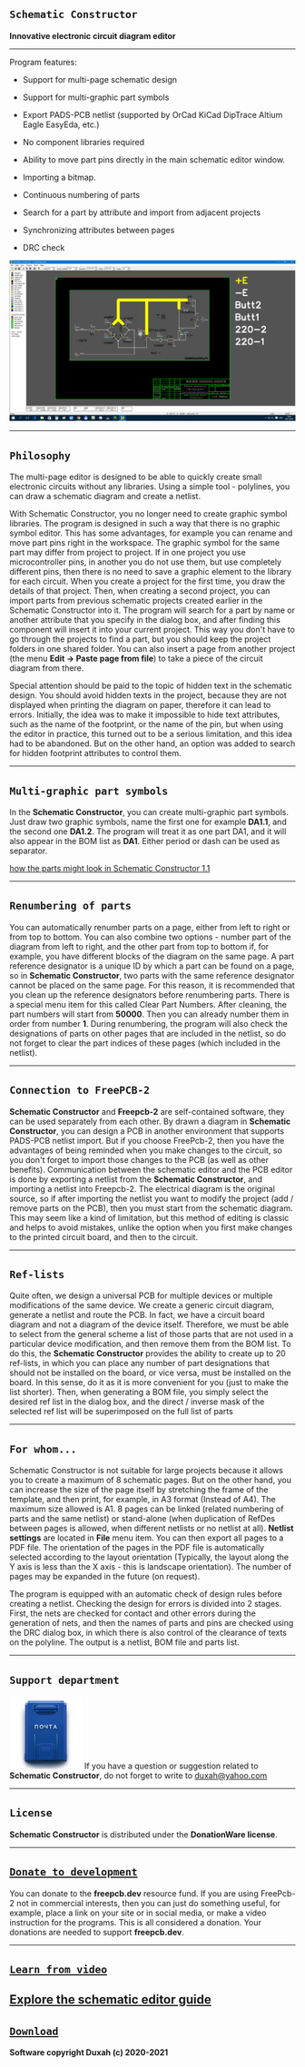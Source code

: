 <link rel="shortcut icon" type="image/gif" href="https://github.com/Duxah/FreePCB-2/blob/master/pictures/favicon.gif?">

## `Schematic Constructor` 

**Innovative electronic circuit diagram editor**

***
Program features:

* Support for multi-page schematic design

* Support for multi-graphic part symbols

* Export PADS-PCB netlist (supported by OrCad KiCad DipTrace Altium Eagle EasyEda, etc.)

* No component libraries required

* Ability to move part pins directly in the main schematic editor window.

* Importing a bitmap.

* Continuous numbering of parts

* Search for a part by attribute and import from adjacent projects

* Synchronizing attributes between pages

* DRC check

![Free pcb compatible schematic editor](pictures/ECDS.gif)

***
## `Philosophy`

The multi-page editor is designed to be able to quickly create small electronic circuits without any libraries. Using a simple tool - polylines, you can draw a schematic diagram and create a netlist.

With Schematic Constructor, you no longer need to create graphic symbol libraries. The program is designed in such a way that there is no graphic symbol editor. This has some advantages, for example you can rename and move part pins right in the workspace. The graphic symbol for the same part may differ from project to project. If in one project you use microcontroller pins, in another you do not use them, but use completely different pins, then there is no need to save a graphic element to the library for each circuit. When you create a project for the first time, you draw the details of that project. Then, when creating a second project, you can import parts from previous schematic projects created earlier in the Schematic Constructor into it. The program will search for a part by name or another attribute that you specify in the dialog box, and after finding this component will insert it into your current project. This way you don't have to go through the projects to find a part, but you should keep the project folders in one shared folder. You can also insert a page from another project (the menu **Edit -> Paste page from file**) to take a piece of the circuit diagram from there.

Special attention should be paid to the topic of hidden text in the schematic design. You should avoid hidden texts in the project, because they are not displayed when printing the diagram on paper, therefore it can lead to errors. Initially, the idea was to make it impossible to hide text attributes, such as the name of the footprint, or the name of the pin, but when using the editor in practice, this turned out to be a serious limitation, and this idea had to be abandoned. But on the other hand, an option was added to search for hidden footprint attributes to control them.

***
## `Multi-graphic part symbols`

In the **Schematic Constructor**, you can create multi-graphic part symbols. Just draw two graphic symbols, name the first one for example **DA1.1**, and the second one **DA1.2**. The program will treat it as one part DA1, and it will also appear in the BOM list as **DA1**. Either period or dash can be used as separator.

[how the parts might look in Schematic Constructor 1.1](look_parts.md)

***
## `Renumbering of parts`

You can automatically renumber parts on a page, either from left to right or from top to bottom. You can also combine two options - number part of the diagram from left to right, and the other part from top to bottom if, for example, you have different blocks of the diagram on the same page. A part reference designator is a unique ID by which a part can be found on a page, so in **Schematic Constructor**, two parts with the same reference designator cannot be placed on the same page. For this reason, it is recommended that you clean up the reference designators before renumbering parts. There is a special menu item for this called Clear Part Numbers. After cleaning, the part numbers will start from **50000**. Then you can already number them in order from number **1**. During renumbering, the program will also check the designations of parts on other pages that are included in the netlist, so do not forget to clear the part indices of these pages (which included in the netlist).

***
## `Connection to FreePCB-2`

**Schematic Constructor** and **Freepcb-2** are self-contained software, they can be used separately from each other. By drawn a diagram in **Schematic Constructor**, you can design a PCB in another environment that supports PADS-PCB netlist import. But if you choose FreePcb-2, then you have the advantages of being reminded when you make changes to the circuit, so you don't forget to import those changes to the PCB (as well as other benefits). Communication between the schematic editor and the PCB editor is done by exporting a netlist from the **Schematic Constructor**, and importing a netlist into Freepcb-2. The electrical diagram is the original source, so if after importing the netlist you want to modify the project (add / remove parts on the PCB), then you must start from the schematic diagram. This may seem like a kind of limitation, but this method of editing is classic and helps to avoid mistakes, unlike the option when you first make changes to the printed circuit board, and then to the circuit.

***
## `Ref-lists`

Quite often, we design a universal PCB for multiple devices or multiple modifications of the same device. We create a generic circuit diagram, generate a netlist and route the PCB. In fact, we have a circuit board diagram and not a diagram of the device itself. Therefore, we must be able to select from the general scheme a list of those parts that are not used in a particular device modification, and then remove them from the BOM list. To do this, the **Schematic Constructor** provides the ability to create up to 20 ref-lists, in which you can place any number of part designations that should not be installed on the board, or vice versa, must be installed on the board. In this sense, do it as it is more convenient for you (just to make the list shorter). Then, when generating a BOM file, you simply select the desired ref list in the dialog box, and the direct / inverse mask of the selected ref list will be superimposed on the full list of parts

***
## `For whom...`

Schematic Constructor is not suitable for large projects because it allows you to create a maximum of 8 schematic pages. But on the other hand, you can increase the size of the page itself by stretching the frame of the template, and then print, for example, in A3 format (Instead of A4). The maximum size allowed is A1. 8 pages can be linked (related numbering of parts and the same netlist) or stand-alone (when duplication of RefDes between pages is allowed, when different netlists or no netlist at all). **Netlist settings** are located in **File** menu item. You can then export all pages to a PDF file. The orientation of the pages in the PDF file is automatically selected according to the layout orientation (Typically, the layout along the Y axis is less than the X axis - this is landscape orientation). The number of pages may be expanded in the future (on request).

The program is equipped with an automatic check of design rules before creating a netlist. Checking the design for errors is divided into 2 stages. First, the nets are checked for contact and other errors during the generation of nets, and then the names of parts and pins are checked using the DRC dialog box, in which there is also control of the clearance of texts on the polyline. The output is a netlist, BOM file and parts list.

***
## `Support department`

![](pictures/pochta.jpg)
If you have a question or suggestion related to **Schematic Constructor**, do not forget to write to duxah@yahoo.com

***
## `License`

**Schematic Constructor** is distributed under the **DonationWare license**.

***
## [`Donate to development`](https://paypal.me/freepcb2)

You can donate to the **freepcb.dev** resource fund. If you are using FreePcb-2 not in commercial interests, then you can just do something useful, for example, place a link on your site or in social media, or make a video instruction for the programs. This is all considered a donation. Your donations are needed to support **freepcb.dev**.

***

## [`Learn from video`](How_to_cd.md)

## [Explore the schematic editor guide](https://freepcb.dev/FreePcb-2/bin/doc/Schematic_Constructor.ru.en.pdf)

## [`Download`](Download.md)

**Software copyright Duxah (c) 2020-2021**
